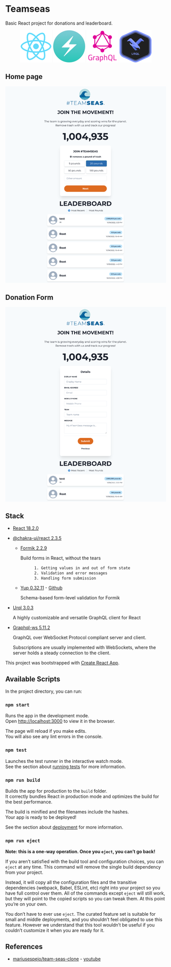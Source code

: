# Teamseas

Basic React project for donations and leaderboard.

<p align="center">
  <a href="https://reactjs.org/" target="blank"><img src="./logos/react-logo.png" width="100" alt="React logo"/></a>
  <a href="https://chakra-ui.com/" target="blank"><img src="./logos/chakra-logo.jpeg" width="100" alt="Mui logo"/></a>
  <a href="https://graphql.org/" target="blank"><img src="./logos/graphql-logo.png" width="100" alt="GraphQl logo"/></a>
  <a href="https://formidable.com/open-source/urql/" target="blank"><img src="./logos/urql-logo.png" width="100" alt="Urql logo"/></a>
</p>

## Home page

![List](./images/teamseas-ui-main.png)

## Donation Form

![List](./images/teamseas-ui-details.png)

## Stack

* [React 18.2.0](https://reactjs.org/)
* [@chakra-ui/react 2.3.5](https://chakra-ui.com/getting-started)
    * [Formik 2.2.9](https://formik.org/)

        Build forms in React, without the tears

                1. Getting values in and out of form state
                2. Validation and error messages
                3. Handling form submission
    * [Yup 0.32.11](https://formik.org/docs/guides/validation) - [Github](https://github.com/jquense/yup)
        
        Schema-based form-level validation for Formik
* [Urql 3.0.3](https://formidable.com/open-source/urql/)
    
    A highly customizable and versatile GraphQL client for React
* [Graphql-ws 5.11.2](https://github.com/enisdenjo/graphql-ws)
    
    GraphQL over WebSocket Protocol compliant server and client.
    
    Subscriptions are usually implemented with WebSockets, where the server holds a steady connection to the client.


This project was bootstrapped with
[Create React App](https://github.com/facebook/create-react-app).

## Available Scripts

In the project directory, you can run:

### `npm start`

Runs the app in the development mode.<br /> Open
[http://localhost:3000](http://localhost:3000) to view it in the browser.

The page will reload if you make edits.<br /> You will also see any lint errors
in the console.

### `npm test`

Launches the test runner in the interactive watch mode.<br /> See the section
about
[running tests](https://facebook.github.io/create-react-app/docs/running-tests)
for more information.

### `npm run build`

Builds the app for production to the `build` folder.<br /> It correctly bundles
React in production mode and optimizes the build for the best performance.

The build is minified and the filenames include the hashes.<br /> Your app is
ready to be deployed!

See the section about
[deployment](https://facebook.github.io/create-react-app/docs/deployment) for
more information.

### `npm run eject`

**Note: this is a one-way operation. Once you `eject`, you can’t go back!**

If you aren’t satisfied with the build tool and configuration choices, you can
`eject` at any time. This command will remove the single build dependency from
your project.

Instead, it will copy all the configuration files and the transitive
dependencies (webpack, Babel, ESLint, etc) right into your project so you have
full control over them. All of the commands except `eject` will still work, but
they will point to the copied scripts so you can tweak them. At this point
you’re on your own.

You don’t have to ever use `eject`. The curated feature set is suitable for
small and middle deployments, and you shouldn’t feel obligated to use this
feature. However we understand that this tool wouldn’t be useful if you couldn’t
customize it when you are ready for it.

## References

* [mariusespejo/team-seas-clone](https://github.com/mariusespejo/team-seas-clone) - [youtube](https://www.youtube.com/watch?v=lddaR8Y-gko)